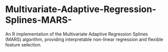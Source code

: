 # Multivariate-Adaptive-Regression-Splines-MARS-
An R implementation of the Multivariate Adaptive Regression Splines (MARS) algorithm, providing interpretable non-linear regression and flexible feature selection.
